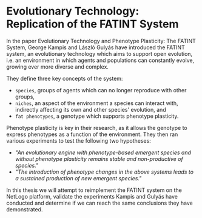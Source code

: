 # Evolutionary Technology: Replication of the FATINT System

In the paper Evolutionary Technology and Phenotype Plasticity: The FATINT System, George Kampis and László Gulyás have introduced the FATINT system, an evolutionary technology which aims to support open evolution, i.e. an environment in which agents and populations can constantly evolve, growing ever more diverse and complex.

They define three key concepts of the system:
 - `species`, groups of agents which can no longer reproduce with other groups,
 - `niches`, an aspect of the environment a species can interact with, indirectly affecting its own and other species' evolution, and
 - `fat phenotypes`, a genotype which supports phenotype plasticity.

Phenotype plasticity is key in their research, as it allows the genotype to express phenotypes as a function of the environment.
They then ran various experiments to test the following two hypotheses:

 - _"An evolutionary engine with phenotype-based emergent species and without phenotype plasticity remains stable and non-productive of species."_
 - _"The introduction of phenotype changes in the above systems leads to a sustained production of new emergent species."_

In this thesis we will attempt to reimplement the FATINT system on the NetLogo platform, validate the experiments Kampis and Gulyás have conducted and determine if we can reach the same conclusions they have demonstrated.

